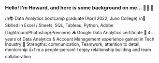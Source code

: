 ### Hello! I’m Howard, and here is some background on me… 👋🏻 👋

/n📚 Data Analytics bootcamp graduate (April 2022, Juno College)
/n💾 Skilled in Excel / Sheets, SQL, Tableau, Python, Adobe (Lightroom/Photoshop/Premiere)
⛺️ Google Data Analytics certificate
💎 4+ years of Data Analytics & Account Management experience gained in Tech Industry
👔 Strengths: communication, Teamwork, attention to detail, mentorship
👍 I’m a people-person! I enjoy relationship building and team collaboration
